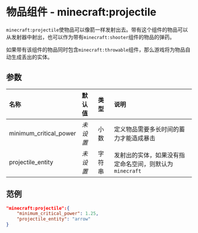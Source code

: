 # 物品组件 - minecraft:projectile
`minecraft:projectile`使物品可以像箭一样发射出去。带有这个组件的物品可以从发射器中射出，也可以作为带有`minecraft:shooter`组件的物品的弹药。

如果带有该组件的物品同时包含`minecraft:throwable`组件，那么游戏将为物品自动生成丢出的实体。

## 参数

| 名称 | 默认值 | 类型 | 说明  |
|:----------|:----------|:----------|:----------|
| minimum_critical_power | *未设置* | 小数 | 定义物品需要多长时间的蓄力才能造成暴击 |
| projectile_entity | *未设置* | 字符串 | 发射出的实体，如果没有指定命名空间，则默认为`minecraft` |


## 范例
```json
"minecraft:projectile":{
    "minimum_critical_power": 1.25,
    "projectile_entity": "arrow"
}
```
